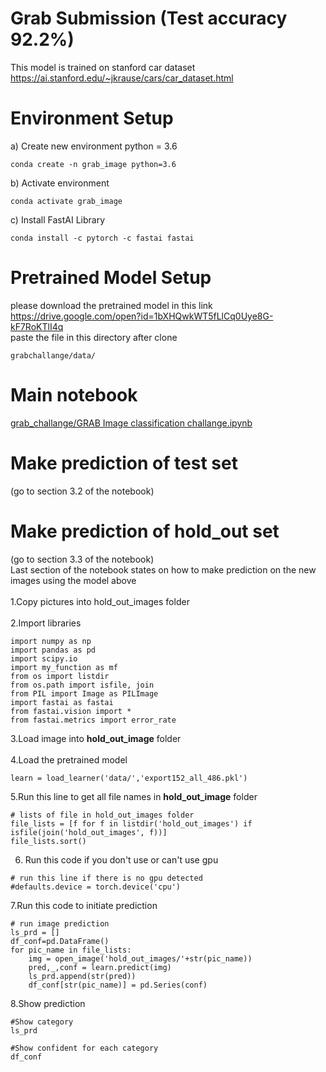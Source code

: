 # Grab Submission (Test accuracy 92.2%)
This model is trained on stanford car dataset<br>
https://ai.stanford.edu/~jkrause/cars/car_dataset.html<br>
# Environment Setup<br>
a) Create new environment python = 3.6
```
conda create -n grab_image python=3.6
```
b) Activate environment
```
conda activate grab_image
```
c) Install FastAI Library
```
conda install -c pytorch -c fastai fastai
```
# Pretrained Model Setup<br>
please download the pretrained model in this link <br>
https://drive.google.com/open?id=1bXHQwkWT5fLlCq0Uye8G-kF7RoKTlI4q <br>
paste the file in this directory after clone <br> 
```
grabchallange/data/
```
# Main notebook<br>
<a href="https://github.com/polohot/grabsubmission/blob/master/grab_challange/GRAB%20Image%20classification%20challange.ipynb">grab_challange/GRAB Image classification challange.ipynb</a><br>
# Make prediction of test set<br>
(go to section 3.2 of the notebook)<br>
# Make prediction of hold_out set <br>
(go to section 3.3 of the notebook)<br>
Last section of the notebook states on how to make prediction on the new images using the model above<br><br>
1.Copy pictures into hold_out_images folder<br>
<br>
2.Import libraries
```
import numpy as np
import pandas as pd
import scipy.io
import my_function as mf
from os import listdir
from os.path import isfile, join
from PIL import Image as PILImage
import fastai as fastai
from fastai.vision import *
from fastai.metrics import error_rate
```
3.Load image into **hold_out_image** folder<br>
<br>
4.Load the pretrained model
```
learn = load_learner('data/','export152_all_486.pkl')
```
5.Run this line to get all file names in **hold_out_image** folder<br>
```
# lists of file in hold_out_images folder
file_lists = [f for f in listdir('hold_out_images') if isfile(join('hold_out_images', f))]
file_lists.sort()
```
6. Run this code if you don't use or can't use gpu
```
# run this line if there is no gpu detected
#defaults.device = torch.device('cpu')
```
7.Run this code to initiate prediction
```
# run image prediction
ls_prd = []
df_conf=pd.DataFrame()
for pic_name in file_lists:
    img = open_image('hold_out_images/'+str(pic_name))
    pred,_,conf = learn.predict(img)
    ls_prd.append(str(pred))
    df_conf[str(pic_name)] = pd.Series(conf) 
```
8.Show prediction<br>
```
#Show category
ls_prd
```
```
#Show confident for each category
df_conf
```
